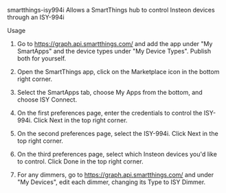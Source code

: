 smartthings-isy994i
Allows a SmartThings hub to control Insteon devices through an ISY-994i

Usage

1) Go to https://graph.api.smartthings.com/ and add the app under "My SmartApps" and the device types under "My Device Types". Publish both for yourself.

2) Open the SmartThings app, click on the Marketplace icon in the bottom right corner.

3) Select the SmartApps tab, choose My Apps from the bottom, and choose ISY Connect.

4) On the first preferences page, enter the credentials to control the ISY-994i. Click Next in the top right corner.

5) On the second preferences page, select the ISY-994i. Click Next in the top right corner.

6) On the third preferences page, select which Insteon devices you'd like to control. Click Done in the top right corner.

7) For any dimmers, go to https://graph.api.smartthings.com/ and under "My Devices", edit each dimmer, changing its Type to ISY Dimmer.
